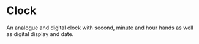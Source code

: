 # Clock
An analogue and digital clock with second, minute and hour hands as well as digital display and date. 
